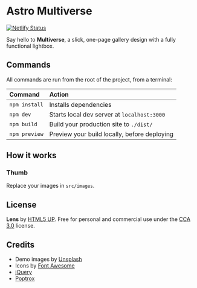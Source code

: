 # Astro Multiverse

[![Netlify Status](https://api.netlify.com/api/v1/badges/8592e823-a037-4c80-9b5e-2888370c76a8/deploy-status)](https://app.netlify.com/sites/astro-multiverse/deploys)

Say hello to **Multiverse**, a slick, one-page gallery design with a fully functional lightbox.

## Commands

All commands are run from the root of the project, from a terminal:

| Command       | Action                                       |
| :------------ | :------------------------------------------- |
| `npm install` | Installs dependencies                        |
| `npm dev`     | Starts local dev server at `localhost:3000`  |
| `npm build`   | Build your production site to `./dist/`      |
| `npm preview` | Preview your build locally, before deploying |

## How it works

### Thumb

Replace your images in `src/images`.

## License

**Lens** by [HTML5 UP](https://html5up.net). Free for personal and commercial use under the [CCA 3.0](https://html5up.net/license) license.

## Credits

- Demo images by [Unsplash](https://unsplash.com)
- Icons by [Font Awesome](https://fontawesome.io)
- [jQuery](https://jquery.com)
- [Poptrox](https://github.com/ajlkn/jquery.poptrox)
